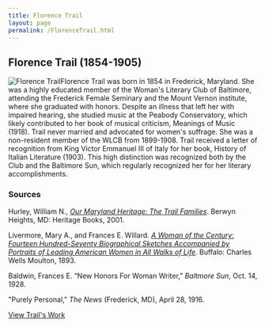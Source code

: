 ```yaml
---
title: Florence Trail
layout: page
permalink: /FlorenceTrail.html
---
```


## Florence Trail (1854-1905)
<div style="float: left"><img src="https://elizajames.github.io/WLCB_draft/assets/img/FlorenceTrail.jpg" alt="Florence Trail"></div>

Florence Trail was born in 1854 in Frederick, Maryland. She was a highly educated member of the Woman's Literary Club of Baltimore, attending the Frederick Female Seminary and the Mount Vernon institute, where she graduated with honors. Despite an illness that left her with impaired hearing, she studied music at the Peabody Conservatory, which likely contributed to her book of musical criticism, Meanings of Music (1918). Trail never married and advocated for women's suffrage. She was a non-resident member of the WLCB from 1899-1908. Trail received a letter of recognition from King Victor Emmanuel III of Italy for her book, History of Italian Literature (1903). This high distinction was recognized both by the Club and the Baltimore Sun, which regularly recognized her for her literary accomplishments. 

### Sources

Hurley, William N., *[Our Maryland Heritage: The Trail Families](https://books.google.com/books?id=6WFZAAAAMAAJ&focus=searchwithinvolume&q=%22florence+trail%22)*. Berwyn Heights, MD: Heritage Books, 2001.

Livermore, Mary A., and Frances E. Willard. *[A Woman of the Century: Fourteen Hundred-Seventy Biographical Sketches Accompanied by Portraits of Leading American Women in All Walks of Life](https://books.google.com/books?id=zXEEAAAAYAAJ&pg=PA721#v=onepage&q&f=false)*. Buffalo: Charles Wells Moulton, 1893.

Baldwin, Frances E. “New Honors For Woman Writer,” *Baltmore Sun*, Oct. 14, 1928.

"Purely Personal," *The News* (Frederick, MD), April 28, 1916. 

[View Trail's Work](https://elizajames.github.io/WLCB_draft/browse.html#trail)